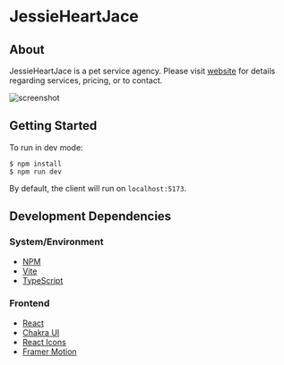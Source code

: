 # JessieHeartJace

## About

JessieHeartJace is a pet service agency. Please visit [website](https://jessieheartjace.vercel.app/) for details regarding services, pricing, or to contact.

![screenshot](https://i.imgur.com/OdAnBaV.png)

## Getting Started

To run in dev mode:

```
$ npm install
$ npm run dev
```

By default, the client will run on `localhost:5173`.

## Development Dependencies

### System/Environment

- [NPM](https://www.npmjs.com/)
- [Vite](https://vitejs.dev/)
- [TypeScript](https://www.typescriptlang.org/)

### Frontend

- [React](https://reactjs.org/)
- [Chakra UI](https://chakra-ui.com/)
- [React Icons](https://react-icons.github.io/react-icons/)
- [Framer Motion](https://www.framer.com/motion/)
